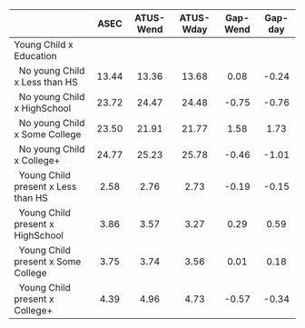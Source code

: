 
|                      |         ASEC |    ATUS-Wend |    ATUS-Wday |     Gap-Wend |      Gap-day |
| -------------------- | :----------: | :----------: | :----------: | :----------: | :----------: |
| Young Child x Education |              |              |              |              |              |
| &nbsp;&nbsp;No young Child x Less than HS |        13.44 |        13.36 |        13.68 |         0.08 |        -0.24 |
| &nbsp;&nbsp;No young Child x HighSchool |        23.72 |        24.47 |        24.48 |        -0.75 |        -0.76 |
| &nbsp;&nbsp;No young Child x Some College |        23.50 |        21.91 |        21.77 |         1.58 |         1.73 |
| &nbsp;&nbsp;No young Child x College+ |        24.77 |        25.23 |        25.78 |        -0.46 |        -1.01 |
| &nbsp;&nbsp;Young Child present x Less than HS |         2.58 |         2.76 |         2.73 |        -0.19 |        -0.15 |
| &nbsp;&nbsp;Young Child present x HighSchool |         3.86 |         3.57 |         3.27 |         0.29 |         0.59 |
| &nbsp;&nbsp;Young Child present x Some College |         3.75 |         3.74 |         3.56 |         0.01 |         0.18 |
| &nbsp;&nbsp;Young Child present x College+ |         4.39 |         4.96 |         4.73 |        -0.57 |        -0.34 |

